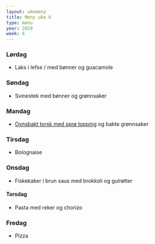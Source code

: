 ```yaml
---
layout: ukemeny
title: Meny uke 6
type: menu
year: 2020
week: 6
---
```


### Lørdag

- Laks i lefse / med bønner og guacamole

### Søndag

- Svinestek med bønner og grønnsaker

### Mandag

- [Ovnsbakt torsk med sprø topping](https://www.godt.no/#!/oppskrift/8246/ovnsbakt-torsk-med-sproe-topping-kapers-og-sitronsmoer) og bakte grønnsaker

### Tirsdag

- Bolognaise

### Onsdag

- Fiskekaker i brun saus med brokkoli og gulrøtter

#### Torsdag

- Pasta med reker og chorizo

### Fredag

- Pizza